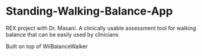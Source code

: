 # Standing-Walking-Balance-App
REX project with Dr. Masani. A clinically usable assessment tool for walking balance that can be easily used by clinicians

Built on top of WiiBalanceWalker
